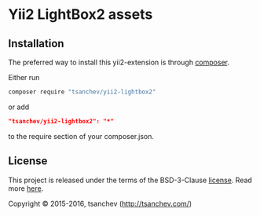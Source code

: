 Yii2 LightBox2 assets
=====================

## Installation

The preferred way to install this yii2-extension is through [composer](http://getcomposer.org/download/).

Either run

```sh
composer require "tsanchev/yii2-lightbox2"
```

or add

```json
"tsanchev/yii2-lightbox2": "*"
```

to the require section of your composer.json.

## License

This project is released under the terms of the BSD-3-Clause [license](LICENSE).
Read more [here](http://choosealicense.com/licenses/bsd-3-clause).

Copyright © 2015-2016, tsanchev (http://tsanchev.com/)
